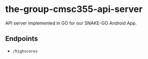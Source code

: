 # the-group-cmsc355-api-server

API server implemented in GO for our SNAKE-GO Android App.

## Endpoints

* `/highscores`